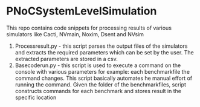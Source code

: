 # PNoCSystemLevelSimulation
This repo contains code snippets for processing results of various simulators like Cacti, NVmain, Noxim, Dsent and NVsim 
1. Processresult.py - this script parses the output files of the simulators and extracts the required parameters which can be set by the user. The extracted parameters are stored in a csv.
2. Basecoderun.py - this script is used to execute a command on the console with various parameters for example: each benchmarkfile the command changes. This script basically automates he manual effort of running the command. Given the folder of the benchmarkfiles, script constructs commands for each benchmark and stores result in the specific location  


